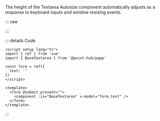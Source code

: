 The height of the Textarea Autosize component automatically adjusts as a response to keyboard inputs and window resizing events.

::: raw

<ClientOnly>
  <TextareaExample />
</ClientOnly>

:::

::: details Code

```vue
<script setup lang="ts">
import { ref } from 'vue'
import { BaseTextarea } from '@point-hub/papp'

const form = ref({
  text: ''
})
</script>

<template>
  <form @submit.prevent="">
    <component :is="BaseTextarea" v-model="form.text" />
  </form>
</template>
```

:::
